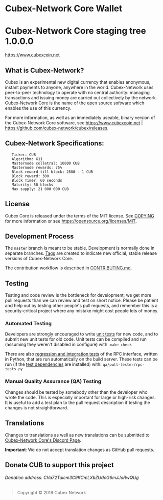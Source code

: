 # Cubex-Network Core Wallet

Cubex-Network Core staging tree 1.0.0.0
===============================

https://www.cubexcoin.net


What is Cubex-Network?
----------------

Cubex is an experimental new digital currency that enables anonymous, instant
payments to anyone, anywhere in the world. Cubex-Network uses peer-to-peer technology
to operate with no central authority: managing transactions and issuing money
are carried out collectively by the network. Cubex-Network Core is the name of the open
source software which enables the use of this currency.

For more information, as well as an immediately useable, binary version of
the Cubex-Network Core software, see https://www.cubexcoin.net | https://github.com/cubex-network/cubex/releases.

##  Cubex-Network Specifications:

       Ticker: CUB
       Algorithm: X11
       Masternode colletral: 10000 CUB
       Masternode rewards: 75%
       Block reward till block: 2880 - 1 CUB
       Block reward: 300
       Block Timer: 60 seconds
       Maturity: 50 blocks
       Max supply: 21 000 000 CUB

License
-------

Cubex Core is released under the terms of the MIT license. See [COPYING](https://github.com/cubex-network/cubex/blob/master/COPYING) for more
information or see https://opensource.org/licenses/MIT.

Development Process
-------------------

The `master` branch is meant to be stable. Development is normally done in separate branches.
[Tags](https://github.com/cubex-network/cubex/tags) are created to indicate new official,
stable release versions of Cubex-Network Core.

The contribution workflow is described in [CONTRIBUTING.md](https://github.com/cubex-network/cubex/blob/master/CONTRIBUTING.md).

Testing
-------

Testing and code review is the bottleneck for development; we get more pull
requests than we can review and test on short notice. Please be patient and help out by testing
other people's pull requests, and remember this is a security-critical project where any mistake might cost people
lots of money.

### Automated Testing

Developers are strongly encouraged to write [unit tests](/doc/unit-tests.md) for new code, and to
submit new unit tests for old code. Unit tests can be compiled and run
(assuming they weren't disabled in configure) with: `make check`

There are also [regression and integration tests](/qa) of the RPC interface, written
in Python, that are run automatically on the build server.
These tests can be run (if the [test dependencies](/qa) are installed) with: `qa/pull-tester/rpc-tests.py`


### Manual Quality Assurance (QA) Testing

Changes should be tested by somebody other than the developer who wrote the
code. This is especially important for large or high-risk changes. It is useful
to add a test plan to the pull request description if testing the changes is
not straightforward.

Translations
------------

Changes to translations as well as new translations can be submitted to
[Cubex-Network Core's Discord Page](https://discord.gg/QHjwumq).


**Important**: We do not accept translation changes as GitHub pull requests.

## Donate CUB to support this project
###### Donation address: CVa72Tuicm3C9KCmLXbZUdcG6mJJoRwQUg

> Copyright © 2018 Cubex Network
